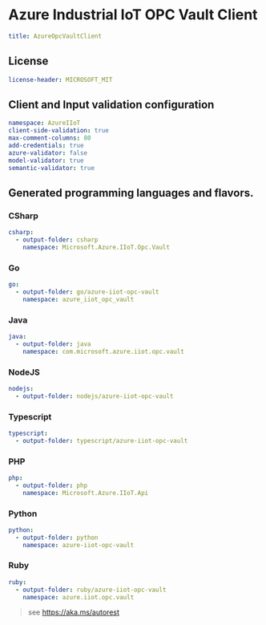 # Azure Industrial IoT OPC Vault Client
``` yaml
title: AzureOpcVaultClient
```

## License
``` yaml
license-header: MICROSOFT_MIT
```

## Client and Input validation configuration
``` yaml
namespace: AzureIIoT
client-side-validation: true
max-comment-columns: 80
add-credentials: true
azure-validator: false
model-validator: true
semantic-validator: true
```

## Generated programming languages and flavors.
### CSharp
``` yaml 
csharp:
  - output-folder: csharp
    namespace: Microsoft.Azure.IIoT.Opc.Vault
```
### Go
``` yaml 
go:
  - output-folder: go/azure-iiot-opc-vault
    namespace: azure_iiot_opc_vault
```
### Java
``` yaml 
java:
  - output-folder: java
    namespace: com.microsoft.azure.iiot.opc.vault
```
### NodeJS
``` yaml 
nodejs:
  - output-folder: nodejs/azure-iiot-opc-vault
```
### Typescript
``` yaml 
typescript:
  - output-folder: typescript/azure-iiot-opc-vault
```
### PHP
``` yaml 
php:
  - output-folder: php
    namespace: Microsoft.Azure.IIoT.Api
```
### Python
``` yaml 
python:
  - output-folder: python
    namespace: azure-iiot-opc-vault
```
### Ruby
``` yaml 
ruby:
  - output-folder: ruby/azure-iiot-opc-vault
    namespace: azure.iiot.opc.vault
```

> see https://aka.ms/autorest

